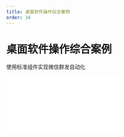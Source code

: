 ```yaml
---
title: 桌面软件操作综合案例
order: 34
---
```

# 桌面软件操作综合案例

  使用标准组件实现微信群发自动化

<iframe class="w-full aspect-video" src="//player.bilibili.com/player.html?isOutside=true&aid=114393182377170&bvid=BV1MiLgzYECR&cid=29590425261&p=1" scrolling="no" border="0" frameborder="no" framespacing="0" allowfullscreen="true"></iframe>
